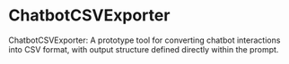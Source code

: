 # ChatbotCSVExporter
ChatbotCSVExporter: A prototype tool for converting chatbot interactions into CSV format, with output structure defined directly within the prompt.
